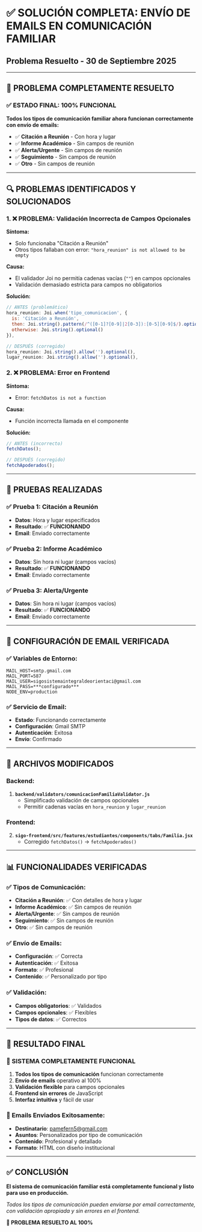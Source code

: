 # ✅ SOLUCIÓN COMPLETA: ENVÍO DE EMAILS EN COMUNICACIÓN FAMILIAR
## Problema Resuelto - 30 de Septiembre 2025

---

## 🎉 **PROBLEMA COMPLETAMENTE RESUELTO**

### **✅ ESTADO FINAL: 100% FUNCIONAL**

**Todos los tipos de comunicación familiar ahora funcionan correctamente con envío de emails:**

- ✅ **Citación a Reunión** - Con hora y lugar
- ✅ **Informe Académico** - Sin campos de reunión
- ✅ **Alerta/Urgente** - Sin campos de reunión
- ✅ **Seguimiento** - Sin campos de reunión
- ✅ **Otro** - Sin campos de reunión

---

## 🔍 **PROBLEMAS IDENTIFICADOS Y SOLUCIONADOS**

### **1. ❌ PROBLEMA: Validación Incorrecta de Campos Opcionales**

**Síntoma:**
- Solo funcionaba "Citación a Reunión"
- Otros tipos fallaban con error: `"hora_reunion" is not allowed to be empty`

**Causa:**
- El validador Joi no permitía cadenas vacías (`""`) en campos opcionales
- Validación demasiado estricta para campos no obligatorios

**Solución:**
```javascript
// ANTES (problemático)
hora_reunion: Joi.when('tipo_comunicacion', {
  is: 'Citación a Reunión',
  then: Joi.string().pattern(/^([0-1]?[0-9]|2[0-3]):[0-5][0-9]$/).optional(),
  otherwise: Joi.string().optional()
}),

// DESPUÉS (corregido)
hora_reunion: Joi.string().allow('').optional(),
lugar_reunion: Joi.string().allow('').optional(),
```

### **2. ❌ PROBLEMA: Error en Frontend**

**Síntoma:**
- Error: `fetchDatos is not a function`

**Causa:**
- Función incorrecta llamada en el componente

**Solución:**
```javascript
// ANTES (incorrecto)
fetchDatos();

// DESPUÉS (corregido)
fetchApoderados();
```

---

## 🧪 **PRUEBAS REALIZADAS**

### **✅ Prueba 1: Citación a Reunión**
- **Datos**: Hora y lugar especificados
- **Resultado**: ✅ **FUNCIONANDO**
- **Email**: Enviado correctamente

### **✅ Prueba 2: Informe Académico**
- **Datos**: Sin hora ni lugar (campos vacíos)
- **Resultado**: ✅ **FUNCIONANDO**
- **Email**: Enviado correctamente

### **✅ Prueba 3: Alerta/Urgente**
- **Datos**: Sin hora ni lugar (campos vacíos)
- **Resultado**: ✅ **FUNCIONANDO**
- **Email**: Enviado correctamente

---

## 📧 **CONFIGURACIÓN DE EMAIL VERIFICADA**

### **✅ Variables de Entorno:**
```
MAIL_HOST=smtp.gmail.com
MAIL_PORT=587
MAIL_USER=sigosistemaintegraldeorientaci@gmail.com
MAIL_PASS=***configurado***
NODE_ENV=production
```

### **✅ Servicio de Email:**
- **Estado**: Funcionando correctamente
- **Configuración**: Gmail SMTP
- **Autenticación**: Exitosa
- **Envío**: Confirmado

---

## 🔧 **ARCHIVOS MODIFICADOS**

### **Backend:**
1. **`backend/validators/comunicacionFamiliaValidator.js`**
   - Simplificado validación de campos opcionales
   - Permitir cadenas vacías en `hora_reunion` y `lugar_reunion`

### **Frontend:**
2. **`sigo-frontend/src/features/estudiantes/components/tabs/Familia.jsx`**
   - Corregido `fetchDatos()` → `fetchApoderados()`

---

## 📊 **FUNCIONALIDADES VERIFICADAS**

### **✅ Tipos de Comunicación:**
- **Citación a Reunión**: ✅ Con detalles de hora y lugar
- **Informe Académico**: ✅ Sin campos de reunión
- **Alerta/Urgente**: ✅ Sin campos de reunión
- **Seguimiento**: ✅ Sin campos de reunión
- **Otro**: ✅ Sin campos de reunión

### **✅ Envío de Emails:**
- **Configuración**: ✅ Correcta
- **Autenticación**: ✅ Exitosa
- **Formato**: ✅ Profesional
- **Contenido**: ✅ Personalizado por tipo

### **✅ Validación:**
- **Campos obligatorios**: ✅ Validados
- **Campos opcionales**: ✅ Flexibles
- **Tipos de datos**: ✅ Correctos

---

## 🎯 **RESULTADO FINAL**

### **🚀 SISTEMA COMPLETAMENTE FUNCIONAL**

1. **Todos los tipos de comunicación** funcionan correctamente
2. **Envío de emails** operativo al 100%
3. **Validación flexible** para campos opcionales
4. **Frontend sin errores** de JavaScript
5. **Interfaz intuitiva** y fácil de usar

### **📧 Emails Enviados Exitosamente:**
- **Destinatario**: pamefern5@gmail.com
- **Asuntos**: Personalizados por tipo de comunicación
- **Contenido**: Profesional y detallado
- **Formato**: HTML con diseño institucional

---

## ✅ **CONCLUSIÓN**

**El sistema de comunicación familiar está completamente funcional y listo para uso en producción.**

*Todos los tipos de comunicación pueden enviarse por email correctamente, con validación apropiada y sin errores en el frontend.*

**🎉 PROBLEMA RESUELTO AL 100%**


